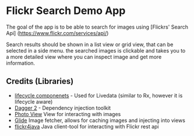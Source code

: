 # Flickr Search Demo App

The goal of the app is to be able to search for images using [Flickrs' Search Api] (https://www.flickr.com/services/api/)


Search results should be shown in a list view or grid view, that can be selected in a side menu.
the searched images is clickable and takes you to a more detailed view where you can inspect image and get more information.

## Credits (Libraries)

 - [lifecycle componenets](https://developer.android.com/topic/libraries/architecture/livedata) - Used for Livedata (similar to Rx, however it is lifecycle aware)
 - [Dagger 2](https://github.com/google/dagger) - Dependency injection toolkit
 - [Photo View](https://github.com/chrisbanes/PhotoView) View for interacting with images
 - [Glide](https://github.com/bumptech/glide) Image fetcher, allows for caching images and injecting into views
 - [flickr4java](https://github.com/boncey/Flickr4Java) Java client-tool for interacting with Flickr rest api


